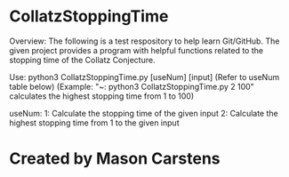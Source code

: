 # CollatzStoppingTime
Overview:
The following is a test respository to help learn Git/GitHub. The given project provides a program with helpful functions related to the stopping time of the Collatz Conjecture.

Use:
 python3 CollatzStoppingTime.py [useNum] [input]
 (Refer to useNum table below)
 (Example: "~: python3 CollatzStoppingTime.py 2 100" calculates the highest stopping time from 1 to 100)

 useNum:
 1: Calculate the stopping time of the given input
 2: Calculate the highest stopping time from 1 to the given input

 # Created by Mason Carstens
